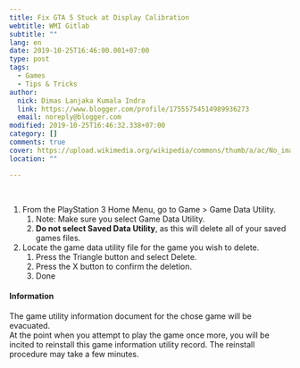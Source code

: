 ```yaml
---
title: Fix GTA 5 Stuck at Display Calibration
webtitle: WMI Gitlab
subtitle: ""
lang: en
date: 2019-10-25T16:46:00.001+07:00
type: post
tags:
  - Games
  - Tips & Tricks
author:
  nick: Dimas Lanjaka Kumala Indra
  link: https://www.blogger.com/profile/17555754514989936273
  email: noreply@blogger.com
modified: 2019-10-25T16:46:32.338+07:00
category: []
comments: true
cover: https://upload.wikimedia.org/wikipedia/commons/thumb/a/ac/No_image_available.svg/2048px-No_image_available.svg.png
location: ""

---
```


<div>    <br></div><div>    <ol>        <li>            From the PlayStation 3 Home Menu, go to Game &gt; Game Data             Utility.             <ol>                <li>                    Note: Make sure you select Game Data Utility.                 </li>                <li>                    <b>Do not select Saved Data Utility</b>, as this will delete all                     of your saved games files.                 </li>            </ol>        </li>        <li>            Locate the game data utility file for the game you wish to delete.             <ol>                <li>                    Press the Triangle button and select Delete.                 </li>                <li>                    Press the X button to confirm the deletion.                 </li>                <li>Done                 </li>            </ol>        </li>    </ol></div> <h4>Information</h4>The game utility information document for the chose game will be evacuated.  <br>At the point when you attempt to play the game once more, you will be incited to reinstall this game information utility record. The reinstall procedure may take a few minutes.